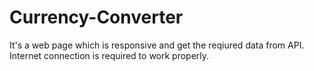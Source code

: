# Currency-Converter
It's a web page which is responsive and get the reqiured data from API. Internet connection is required to work properly.
